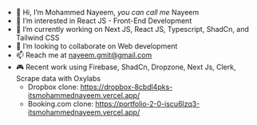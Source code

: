 - 👋 Hi, I’m Mohammed Nayeem, _you can call me_ Nayeem
- 👀 I’m interested in React JS - Front-End Development
- 🌱 I’m currently working on Next JS, React JS, Typescript, ShadCn, and Tailwind CSS
- 💞️ I’m looking to collaborate on Web development
- 📫 Reach me at nayeem.gmit@gmail.com
- 🎮 Recent work using Firebase, ShadCn, Dropzone, Next Js, Clerk, Scrape data with Oxylabs
     - Dropbox clone: https://dropbox-8cbdl4pks-itsmohammednayeem.vercel.app/
     - Booking.com clone: https://portfolio-2-0-iscu6lzq3-itsmohammednayeem.vercel.app/

<!---
itsMohammedNayeem/itsMohammedNayeem is a ✨ special ✨ repository because its `README.md` (this file) appears on your GitHub profile.
You can click the Preview link to take a look at your changes.
--->
